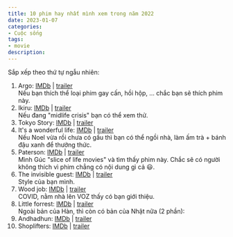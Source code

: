 ```yaml
---
title: 10 phim hay nhất mình xem trong năm 2022
date: 2023-01-07
categories:
- Cuộc sống
tags:
- movie
description:
---
```

Sắp xếp theo thứ tự ngẫu nhiên:

1. Argo: [IMDb](https://www.imdb.com/title/tt1024648/) | [trailer](https://www.youtube.com/watch?v=JW3WfSFgrVY)\
Nếu bạn thích thể loại phim gay cấn, hồi hộp, ... chắc bạn sẽ thích phim này.
2. Ikiru: [IMDb](https://www.imdb.com/title/tt0044741/) | [trailer](https://www.youtube.com/watch?v=2VeLN3IDjzQ)\
Nếu đang "midlife crisis" bạn có thể xem thử.
3. Tokyo Story: [IMDb](https://www.imdb.com/title/tt0046438/) | [trailer](https://www.youtube.com/watch?v=5zEKw4VQIeY)
4. It's a wonderful life: [IMDb](https://www.imdb.com/title/tt0038650/) | [trailer](https://www.youtube.com/watch?v=iLR3gZrU2Xo)\
Nếu Noel vừa rồi chưa có gấu thì bạn có thể ngồi nhà, làm ấm trà + bánh đậu xanh để thưởng thức.
5. Paterson: [IMDb](https://www.imdb.com/title/tt5247022/) | [trailer](https://www.youtube.com/watch?v=m8pGJBgiiDU)\
Mình Gúc "slice of life movies" và tìm thấy phim này.
Chắc sẽ có người không thích vì phim chẳng có nội dung gì cả 😃.
6. The invisible guest: [IMDb](https://www.imdb.com/title/tt4857264/) | [trailer](https://www.youtube.com/watch?v=epCg2RbyF80)\
Style của bạn mình.
7. Wood job: [IMDb](https://www.imdb.com/title/tt2964120/) | [trailer](https://www.youtube.com/watch?v=-ykkmueiMHs)\
COVID, nằm nhà lên VOZ thấy có bạn giới thiệu.
8. Little forrest: [IMDb](https://www.imdb.com/title/tt6083230/) | [trailer](https://www.youtube.com/watch?v=uKW0YaPUa2Y)\
Ngoài bản của Hàn, thì còn có bản của Nhật nữa (2 phần):
9. Andhadhun: [IMDb](https://www.imdb.com/title/tt8108198/) | [trailer](https://www.youtube.com/watch?v=2iVYI99VGaw)
10. Shoplifters: [IMDb](https://www.imdb.com/title/tt8075192/) | [trailer](https://www.youtube.com/watch?v=9382rwoMiRc)